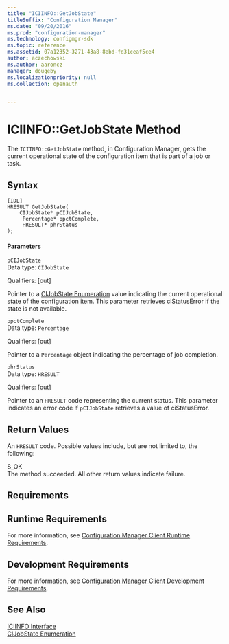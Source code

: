 ```yaml
---
title: "ICIINFO::GetJobState"
titleSuffix: "Configuration Manager"
ms.date: "09/20/2016"
ms.prod: "configuration-manager"
ms.technology: configmgr-sdk
ms.topic: reference
ms.assetid: 07a12352-3271-43a8-8ebd-fd31ceaf5ce4
author: aczechowski
ms.author: aaroncz
manager: dougeby
ms.localizationpriority: null
ms.collection: openauth


---
```

# ICIINFO::GetJobState Method
The `ICIINFO::GetJobState` method, in Configuration Manager, gets the current operational state of the configuration item that is part of a job or task.  

## Syntax  

```  
[IDL]  
HRESULT GetJobState(  
    CIJobState* pCIJobState,  
     Percentage* ppctComplete,  
     HRESULT* phrStatus  
);  
```  

#### Parameters  
 `pCIJobState`  
 Data type: `CIJobState`  

 Qualifiers: [out]  

 Pointer to a [CIJobState Enumeration](../../../../../develop/reference/core/clients/client-classes/cijobstate-enumeration.md) value indicating the current operational state of the configuration item. This parameter retrieves ciStatusError if the state is not available.  

 `ppctComplete`  
 Data type: `Percentage`  

 Qualifiers: [out]  

 Pointer to a `Percentage` object indicating the percentage of job completion.  

 `phrStatus`  
 Data type: `HRESULT`  

 Qualifiers: [out]  

 Pointer to an `HRESULT` code representing the current status. This parameter indicates an error code if `pCIJobState` retrieves a value of ciStatusError.  

## Return Values  
 An `HRESULT` code. Possible values include, but are not limited to, the following:  

 S_OK  
 The method succeeded. All other return values indicate failure.  

## Requirements  

## Runtime Requirements  
 For more information, see [Configuration Manager Client Runtime Requirements](../../../../../develop/core/reqs/client-runtime-requirements.md).  

## Development Requirements  
 For more information, see [Configuration Manager Client Development Requirements](../../../../../develop/core/reqs/client-development-requirements.md).  

## See Also  
 [ICIINFO Interface](../../../../../develop/reference/core/clients/client-classes/iciinfo-interface.md)   
 [CIJobState Enumeration](../../../../../develop/reference/core/clients/client-classes/cijobstate-enumeration.md)
